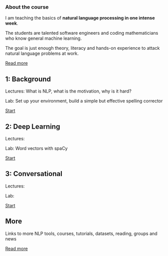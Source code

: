 
### About the course

I am teaching the basics of **natural language processing in one intense week**.

The students are talented software engineers and coding mathematicians who know general machine learning.

The goal is just enough theory, literacy and hands-on experience to attack natural language problems at work.

[Read more](/nlp-intro-course/about)

## 1: Background

Lectures: What is NLP, what is the motivation, why is it hard?

Lab: Set up your environment, build a simple but effective spelling corrector

[Start](/nlp-intro-course/background)

## 2: Deep Learning

Lectures:

Lab: Word vectors with spaCy

[Start](/nlp-intro-course/deep-learning)


## 3: Conversational

Lectures: 

Lab: 

[Start](/nlp-intro-course/conversational)

## More

Links to more NLP tools, courses, tutorials, datasets, reading, groups and news

[Read more](/nlp-intro-course/more)
